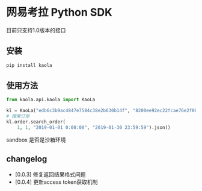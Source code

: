 # 网易考拉 Python SDK

目前只支持1.0版本的接口

## 安装

```python
pip install kaola
```


## 使用方法

```python
from kaola.api.kaola import KaoLa

kl = KaoLa("edb6c3b9ac4847e7584c38e2b630b14f", "8200ee92ec22fcae76e2f00bc5c79247188e0593",access_token="bff74ff8-bbec-4699-bc4c-529801aefcb4", sandbox=True)
# 搜索订单
kl.order.search_order(
    1, 1, "2019-01-01 0:00:00", "2019-01-30 23:59:59").json()
```

sandbox 是否是沙箱环境

## changelog

* [0.0.3] 修复返回结果格式问题
* [0.0.4] 更新access token获取机制